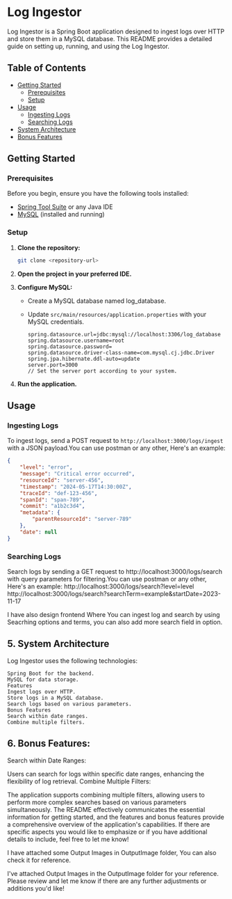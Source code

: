# Log Ingestor

Log Ingestor is a Spring Boot application designed to ingest logs over HTTP and store them in a MySQL database. This README provides a detailed guide on setting up, running, and using the Log Ingestor.

## Table of Contents

- [Getting Started](#getting-started)
  - [Prerequisites](#prerequisites)
  - [Setup](#setup)
- [Usage](#usage)
  - [Ingesting Logs](#ingesting-logs)
  - [Searching Logs](#searching-logs)
- [System Architecture](#system-architecture)
- [Bonus Features](#bonus-features)

## Getting Started

### Prerequisites

Before you begin, ensure you have the following tools installed:

- [Spring Tool Suite](https://spring.io/tools) or any Java IDE
- [MySQL](https://www.mysql.com/) (installed and running)

### Setup

1. **Clone the repository:**

    ```bash
    git clone <repository-url>
    ```

2. **Open the project in your preferred IDE.**

3. **Configure MySQL:**
   - Create a MySQL database named log_database.
   - Update `src/main/resources/application.properties` with your MySQL credentials.

     ```properties
     spring.datasource.url=jdbc:mysql://localhost:3306/log_database
     spring.datasource.username=root
     spring.datasource.password=
     spring.datasource.driver-class-name=com.mysql.cj.jdbc.Driver
     spring.jpa.hibernate.ddl-auto=update
     server.port=3000
     // Set the server port according to your system.
     ```

     

4. **Run the application.**

## Usage

### Ingesting Logs

To ingest logs, send a POST request to `http://localhost:3000/logs/ingest` with a JSON payload.You can use postman or any other, Here's an example:

```json
{
    "level": "error",
    "message": "Critical error occurred",
    "resourceId": "server-456",
    "timestamp": "2024-05-17T14:30:00Z",
    "traceId": "def-123-456",
    "spanId": "span-789",
    "commit": "a1b2c3d4",
    "metadata": {
        "parentResourceId": "server-789"
    },
    "date": null
}
```

### Searching Logs

Search logs by sending a GET request to http://localhost:3000/logs/search with query parameters for filtering.You can use postman or any other, Here's an example:
http://localhost:3000/logs/search?level=level
http://localhost:3000/logs/search?searchTerm=example&startDate=2023-11-17

I have also design frontend Where You can ingest log and search by using Seacrhing options and terms, you can also add more search field in option.


## 5. System Architecture
Log Ingestor uses the following technologies:
```
Spring Boot for the backend.
MySQL for data storage.
Features
Ingest logs over HTTP.
Store logs in a MySQL database.
Search logs based on various parameters.
Bonus Features
Search within date ranges.
Combine multiple filters.

```


 
## 6. Bonus Features:
Search within Date Ranges:

Users can search for logs within specific date ranges, enhancing the flexibility of log retrieval.
Combine Multiple Filters:

The application supports combining multiple filters, allowing users to perform more complex searches based on various parameters simultaneously.
The README effectively communicates the essential information for getting started, and the features and bonus features provide a comprehensive overview of the application's capabilities. If there are specific aspects you would like to emphasize or if you have additional details to include, feel free to let me know!

I have attached some Output Images in OutputImage folder, You can also check it for reference.

I've attached Output Images in the OutputImage folder for your reference.
Please review and let me know if there are any further adjustments or additions you'd like!
